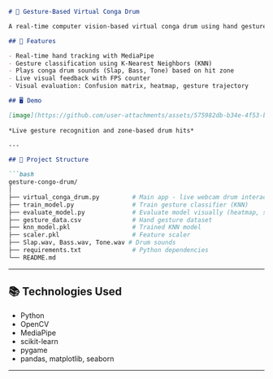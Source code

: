 

````markdown
# 🥁 Gesture-Based Virtual Conga Drum

A real-time computer vision-based virtual conga drum using hand gestures powered by MediaPipe, OpenCV, and a KNN classifier. Detects hits in left, center, and right zones and plays corresponding drum sounds.

## 🚀 Features

- Real-time hand tracking with MediaPipe
- Gesture classification using K-Nearest Neighbors (KNN)
- Plays conga drum sounds (Slap, Bass, Tone) based on hit zone
- Live visual feedback with FPS counter
- Visual evaluation: Confusion matrix, heatmap, gesture trajectory

## 🖥️ Demo

[image](https://github.com/user-attachments/assets/575982db-b34e-4f53-b783-3010d25aeff4)
  
*Live gesture recognition and zone-based drum hits*

---

## 📁 Project Structure

```bash
gesture-congo-drum/
│
├── virtual_conga_drum.py         # Main app - live webcam drum interaction
├── train_model.py                # Train gesture classifier (KNN)
├── evaluate_model.py             # Evaluate model visually (heatmap, scatter, confusion matrix)
├── gesture_data.csv              # Hand gesture dataset
├── knn_model.pkl                 # Trained KNN model
├── scaler.pkl                    # Feature scaler
├── Slap.wav, Bass.wav, Tone.wav # Drum sounds
├── requirements.txt              # Python dependencies
└── README.md
````

---

## 📚 Technologies Used

* Python
* OpenCV
* MediaPipe
* scikit-learn
* pygame
* pandas, matplotlib, seaborn

---

